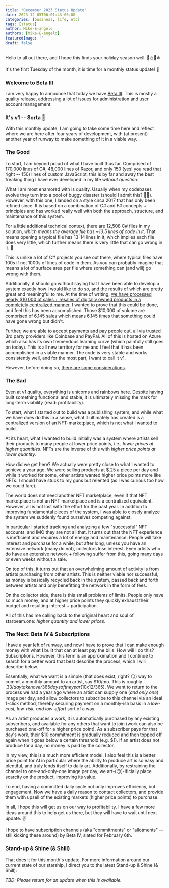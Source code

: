 ```yaml
---
title: "December 2023 Status Update"
date: 2023-12-05T06:01:43-05:00
categories: [business, life, etc]
tags: [status]
author: Mike-E-angelo
authors: [Mike-E-angelo]
featuredImage: ''
draft: false
---
```


Hello to all out there, and I hope this finds your holiday season well. 🦌⛄🎅❄

It's the first Tuesday of the month, it is time for a monthly status update! 🚀

### Welcome to Beta III

I am very happy to announce that today we have [Beta III](https://starbeam.one).  This is mostly a quality release, addressing a lot of issues for administration and user account management.

### It's v1 -- Sorta 🎉

With this monthly update, I am going to take some time here and reflect where we are here after four years of development, with (at present) another year of runway to make something of it in a viable way.

### The Good

To start, I am beyond proud of what I have built thus far.  Comprised of 170,000 lines of C#, 48,000 lines of Razor, and only 150 (yes! you read that right -- 150) lines of custom JavaScript, this is by far and away the best freaking thing I have ever developed in my life *without question*.

What I am most enamored with is quality.  Usually when my codebases evolve they turn into a pool of buggy disaster (should I admit this? 🤣💥).  However, with this one, I landed on a style circa 2017 that has only been refined since.  It is based on a combination of C# and F# concepts + principles and has worked really well with both the approach, structure, and maintenance of this system.

For a little additional technical context, there are 12,508 C# files in my solution, *which means the average file has ~13.5 lines of code in it*.  That means opening a typical file has 13-14 lines in it, which implies each file does very little, which further means there is very little that can go wrong in it. 🤞

This is unlike a lot of C# projects you see out there, where typical files have 100s if not 1000s of lines of code in them.  As you can probably imagine that means a lot of surface area per file where something can (and will) go wrong with them.

Additionally, it should go without saying that I have been able to develop a system exactly how I would like to do so, and the results of which are pretty great and meaningful to me.  At the time of writing, [we have processed nearly $10,000 of sales + resales of digitally owned products in a completely centralized manner](https://starbeam.one/dashboard).  I wanted to prove that this could be done, and feel this has been accomplished.  Those $10,000 of volume are comprised of 6,145 sales which means 6,145 times that something could have gone wrong but didn't.

Further, we are able to accept payments and pay people out, all via trusted 3rd party providers like Coinbase and PayPal.   All of this is hosted on Azure which also has its own tremendous learning curve (which painfully still goes on today).  This is all new territory for me and I feel that it has been accomplished in a viable manner.  The code is very stable and works consistently well, and for the most part, I want to call it v1.  

However, before doing so, [there are some considerations](https://twitter.com/Mike_E_angelo/status/1731616441281958062).

### The Bad

Even at v1 quality, everything is unicorns and rainbows here.  Despite having built something functional and stable, it is ultimately missing the mark for long-term viability (read: profitability).

To start, what I started out to build was a publishing system, and while what we have does do this in a sense, what it ultimately has created is a centralized version of an NFT-marketplace, which is not what I wanted to build.

At its heart, what I wanted to build initially was a system where artists sell their products to many people at lower price points, i.e., *lower prices at higher quantities*.  NFTs are the inverse of this with *higher price points at lower quantity*.

How did we get here?  We actually were pretty close to what I wanted to achieve a year ago.  We were selling products at $.25 a piece per day and while it worked for some, other artists wanted higher price points more like NFTs.  I should have stuck to my guns but relented (as I was curious too how we could fare).

The world does not need another NFT marketplace, even if that NFT marketplace is not an NFT marketplace and is a centralized equivalent.  However, all is not lost with the effort for the past year.  In addition to improving fundamental pieces of the system, I was able to closely analyze the system we suddenly found ourselves competing against.  

In particular I started tracking and analyzing a few "successful" NFT accounts, and IMO they are not all that.  It turns out that the NFT experience is inefficient and requires a lot of energy and maintenance.  People will take interest and purchase for a while, but after long, unless you have an extensive network (many do not), collectors lose interest.  Even artists who do have an extensive network + following suffer from this, going many days or even weeks without a sale.

On top of this, it turns out that an overwhelming amount of activity is from artists purchasing from other artists.  This is neither viable nor successful, as money is basically recycled back in the system, passed back and forth between artists and only benefitting the network in the form of fees.

On the collector side, there is this small problems of limits.  People only have so much money, and at higher price points they quickly exhaust their budget and resulting interest + participation.

All of this has me calling back to the original heart and soul of starbeam.one: *higher quantity and lower prices*.

### The Next:  Beta IV & Subscriptions

I have a year left of runway, and now I have to prove that I can make enough money with what I built that can at least pay the bills.  How will I do this?  Subscriptions.  However, this term is an approximation and I continue to search for a better word that best describe the process, which I will describe below.

Essentially, what we want is a simple (that does exist, right? 😏) way to commit a monthly amount to an artist, say $10/mo.  This is roughly $.33/day taken over 365 days of the year ($10x12/365).  We want to return to the process we had a year ago where an artist can supply one (*and only one*) image per day, and allow collectors to subscribe to this channel via an ideal 1-click method, thereby securing payment on a monthly-ish basis in a *low-cost, low-risk, and low-effort* sort of a way.

As an artist produces a work, it is automatically purchased by any existing subscribers, and available for any others that want to join (work can also be purchased one-off for a higher price point).  As a subscriber pays for that day's work, their $10 commitment is gradually reduced and then topped off again when it goes below a certain threshold (e.g. $1).  If an artist does not produce for a day, no money is paid by the collector.

In my view, this is a much more efficient model.  I also feel this is a better price point for AI in particular where the ability to produce art is so easy and plentiful, and truly lends itself to daily art.  Additionally, by restraining the channel to one-and-only-one image per day, we art-(😏)-ificially place scarcity on the product, improving its value.

To end, having a committed daily cycle not only improves efficiency, but engagement.  Now we have a daily reason to contact collectors, and provide them with upsell of the existing markets (higher price points) to purchase.

In all, I hope this will get us on our way to profitability.  I have a few more ideas around this to help get us there, but they will have to wait until next update. ✌

I hope to have subscription channels (aka "commitments" or "allotments" -- still kicking these around) by Beta IV, slated for February 6th.

### Stand-up & Shine (& Shill)

That does it for this month's update.  For more information around our current state of our starship, I direct you to the latest Stand-up & Shine (& Shill):

*TBD: Please return for an update when this is available.*
